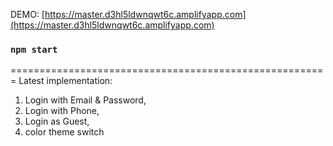 DEMO: [https://master.d3hl5ldwnqwt6c.amplifyapp.com](https://master.d3hl5ldwnqwt6c.amplifyapp.com)
### `npm start`
=======================================================
Latest implementation:
1. Login with Email & Password,
2. Login with Phone,
3. Login as Guest,
4. color theme switch
